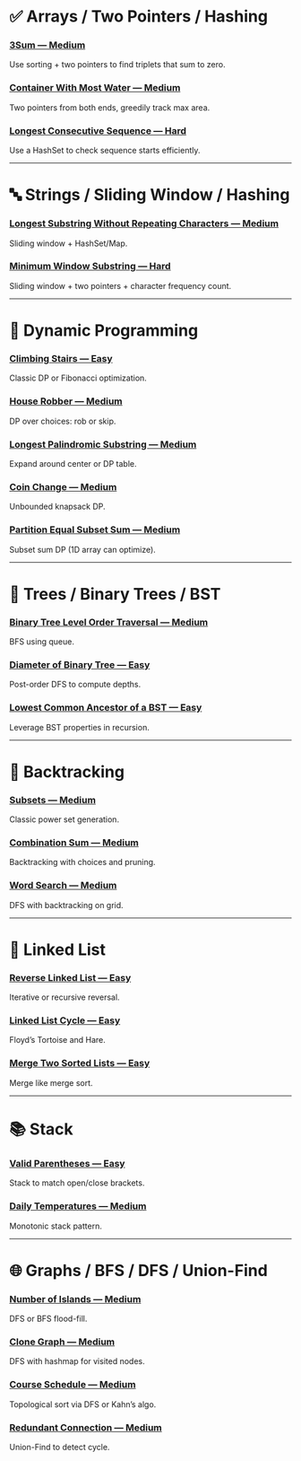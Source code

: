 # ✅ Arrays / Two Pointers / Hashing

### [3Sum — Medium](ArraysTwoPointersHashing/threeSum/threeSum.md)  
Use sorting + two pointers to find triplets that sum to zero.

### [Container With Most Water — Medium](ArraysTwoPointersHashing/maxWaterContainer/maxWaterContainer.md)  
Two pointers from both ends, greedily track max area.

### [Longest Consecutive Sequence — Hard](ArraysTwoPointersHashing/longestConsecutiveSequence/longestConsecutiveSequence.md)  
Use a HashSet to check sequence starts efficiently.

---

# 🔤 Strings / Sliding Window / Hashing

### [Longest Substring Without Repeating Characters — Medium](StringsSlidingWindowsHashing\longestSubstringWithoutRepeatingChars\longestSubstringWithoutRepeatingChars.md)  
Sliding window + HashSet/Map.

### [Minimum Window Substring — Hard](https://leetcode.com/problems/minimum-window-substring)  
Sliding window + two pointers + character frequency count.

---

# 🔁 Dynamic Programming

### [Climbing Stairs — Easy](https://leetcode.com/problems/climbing-stairs)  
Classic DP or Fibonacci optimization.

### [House Robber — Medium](https://leetcode.com/problems/house-robber)  
DP over choices: rob or skip.

### [Longest Palindromic Substring — Medium](https://leetcode.com/problems/longest-palindromic-substring)  
Expand around center or DP table.

### [Coin Change — Medium](https://leetcode.com/problems/coin-change)  
Unbounded knapsack DP.

### [Partition Equal Subset Sum — Medium](https://leetcode.com/problems/partition-equal-subset-sum)  
Subset sum DP (1D array can optimize).

---

# 🌲 Trees / Binary Trees / BST

### [Binary Tree Level Order Traversal — Medium](https://leetcode.com/problems/binary-tree-level-order-traversal)  
BFS using queue.

### [Diameter of Binary Tree — Easy](https://leetcode.com/problems/diameter-of-binary-tree)  
Post-order DFS to compute depths.

### [Lowest Common Ancestor of a BST — Easy](https://leetcode.com/problems/lowest-common-ancestor-of-a-binary-search-tree)  
Leverage BST properties in recursion.

---

# 🧩 Backtracking

### [Subsets — Medium](https://leetcode.com/problems/subsets)  
Classic power set generation.

### [Combination Sum — Medium](https://leetcode.com/problems/combination-sum)  
Backtracking with choices and pruning.

### [Word Search — Medium](https://leetcode.com/problems/word-search)  
DFS with backtracking on grid.

---

# 🔗 Linked List

### [Reverse Linked List — Easy](https://leetcode.com/problems/reverse-linked-list)  
Iterative or recursive reversal.

### [Linked List Cycle — Easy](https://leetcode.com/problems/linked-list-cycle)  
Floyd’s Tortoise and Hare.

### [Merge Two Sorted Lists — Easy](https://leetcode.com/problems/merge-two-sorted-lists)  
Merge like merge sort.

---

# 📚 Stack

### [Valid Parentheses — Easy](https://leetcode.com/problems/valid-parentheses)  
Stack to match open/close brackets.

### [Daily Temperatures — Medium](https://leetcode.com/problems/daily-temperatures)  
Monotonic stack pattern.

---

# 🌐 Graphs / BFS / DFS / Union-Find

### [Number of Islands — Medium](https://leetcode.com/problems/number-of-islands)  
DFS or BFS flood-fill.

### [Clone Graph — Medium](https://leetcode.com/problems/clone-graph)  
DFS with hashmap for visited nodes.

### [Course Schedule — Medium](https://leetcode.com/problems/course-schedule)  
Topological sort via DFS or Kahn’s algo.

### [Redundant Connection — Medium](https://leetcode.com/problems/redundant-connection)  
Union-Find to detect cycle.
